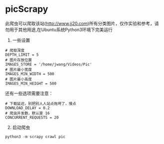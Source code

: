 # picScrapy
此爬虫可以爬取该站(http://www.jj20.com)所有分类图片，仅作实验和参考，请勿用于其他用途,在Ubuntu系统Python3环境下完美运行

1. 一些设置
```
# 爬取深度
DEPTH_LIMIT = 5
# 图片存放位置
IMAGES_STORE = '/home/jwang/Videos/Pic'
# 图片最小宽度
IMAGES_MIN_WIDTH = 500
# 图片最小高度
IMAGES_MIN_HEIGHT = 500
```
还有一些选项需要注意：
```
# 下载延迟，别把别人人站点拖垮了，慢点
DOWNLOAD_DELAY = 0.2
# 爬虫并发数，默认是 16
CONCURRENT_REQUESTS = 20
```

2. 启动爬虫
```
python3 -m scrapy crawl pic
```
